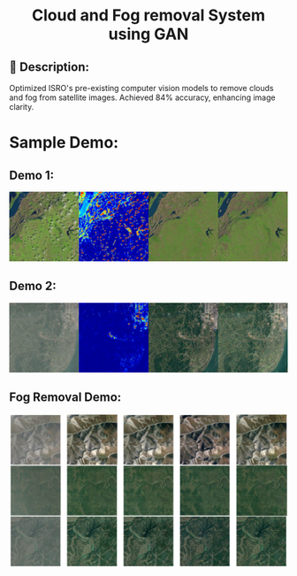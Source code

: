 <h1 align="center">Cloud and Fog removal System using GAN</h1>

## 📜 Description:
Optimized ISRO's pre-existing computer vision models to remove clouds and fog from satellite images. Achieved 84% accuracy, enhancing image clarity.

# Sample Demo:
## Demo 1:
<div align="center"><img src="./readme_images/test_0000.png" width="600" height=""></div>

## Demo 2:
<div align="center"><img src="./readme_images/test_0026.png" width="600" height="""></div>

## Fog Removal Demo:
<div align="center"><img src="./readme_images/rice1_result.png" width="600" height=""></div>
